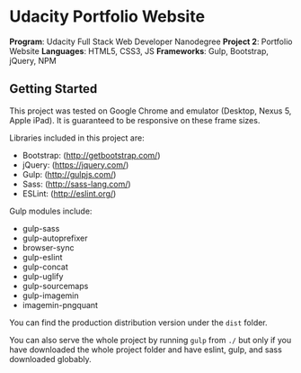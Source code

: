 # Udacity Portfolio Website
**Program**: Udacity Full Stack Web Developer Nanodegree
**Project 2**: Portfolio Website
**Languages**: HTML5, CSS3, JS
**Frameworks**: Gulp, Bootstrap, jQuery, NPM

## Getting Started
This project was tested on Google Chrome and emulator (Desktop, Nexus 5, Apple iPad). It is guaranteed to be responsive on these frame sizes.

Libraries included in this project are:
* Bootstrap: (http://getbootstrap.com/)
* jQuery: (https://jquery.com/)
* Gulp: (http://gulpjs.com/)
* Sass: (http://sass-lang.com/)
* ESLint: (http://eslint.org/)

Gulp modules include:
* gulp-sass
* gulp-autoprefixer
* browser-sync
* gulp-eslint
* gulp-concat
* gulp-uglify
* gulp-sourcemaps
* gulp-imagemin
* imagemin-pngquant

You can find the production distribution version under the `dist` folder.

You can also serve the whole project by running `gulp` from `./` but only if you have downloaded the whole project folder and have eslint, gulp, and sass downloaded globably.
